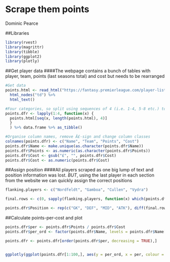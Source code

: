 # Scrape them points
Dominic Pearce  




##Libraries


```r
library(rvest)
library(magrittr)
library(tibble)
library(ggplot2)
library(plotly)
```
##Get player data
####The webpage contains a bunch of tables with player, team, points (last seasons total) and cost but needs to be rearranged


```r
#Get data
points.html <- read_html("https://fantasy.premierleague.com/player-list/") %>%
  html_nodes("td") %>%
  html_text()

#Four categories, so split using sequences of 4 (i.e. 1-4, 5-8 etc.) to rearrange
points.dfr <- lapply(1:4, function(x) {
  points.html[seq(x, length(points.html), 4)]
  }
  ) %>% data.frame %>% as_tibble()

#Organise column names, remove Â£-sign and change column classes
colnames(points.dfr) <- c("Name", "Team", "Points", "Cost")
points.dfr$Name <- make.unique(as.character(points.dfr$Name))
points.dfr$Points <- as.numeric(as.character(points.dfr$Points))
points.dfr$Cost <- gsub("£", "", points.dfr$Cost)
points.dfr$Cost <- as.numeric(points.dfr$Cost)
```

##Assign position
####All players scraped as one big lump of text and position information was lost. *BUT*, using the last player in each section from the website we can quickly assign the correct positions


```r
flanking.players <- c("Nordfeldt", "Gamboa", "Cullen", "Vydra")

final.rows <- c(0, sapply(flanking.players, function(x) which(points.dfr$Name == x)))

points.dfr$Position <- rep(c("GK", "DEF", "MID", "ATK"), diff(final.rows))
```

##Calculate points-per-cost and plot


```r
points.dfr$per <- points.dfr$Points / points.dfr$Cost
points.dfr$per_ord <- factor(points.dfr$Name, levels = points.dfr$Name[order(points.dfr$per)])

points.dfr <- points.dfr[order(points.dfr$per, decreasing = TRUE),]


ggplotly(ggplot(points.dfr[1:100,], aes(y = per_ord, x = per, colour = Team)) + geom_point() + facet_wrap(~Position))
```

<!--html_preserve--><div id="htmlwidget-b7e7ab0a0125041c12a4" style="width:864px;height:1152px;" class="plotly html-widget"></div>
<script type="application/json" data-for="htmlwidget-b7e7ab0a0125041c12a4">{"x":{"data":[{"x":[17.3333333333333],"y":[6],"text":"per: 17.33<br>per_ord: Giroud<br>Team: Arsenal","key":null,"type":"scatter","mode":"markers","marker":{"autocolorscale":false,"color":"rgba(248,118,109,1)","opacity":1,"size":5.66929133858268,"symbol":"circle","line":{"width":1.88976377952756,"color":"rgba(248,118,109,1)"}},"name":"Arsenal","legendgroup":"Arsenal","showlegend":true,"xaxis":"x","yaxis":"y","hoverinfo":"text"},{"x":[20.5555555555556],"y":[44],"text":"per: 20.56<br>per_ord: Lukaku<br>Team: Everton","key":null,"type":"scatter","mode":"markers","marker":{"autocolorscale":false,"color":"rgba(137,172,0,1)","opacity":1,"size":5.66929133858268,"symbol":"circle","line":{"width":1.88976377952756,"color":"rgba(137,172,0,1)"}},"name":"Everton","legendgroup":"Everton","showlegend":true,"xaxis":"x","yaxis":"y","hoverinfo":"text"},{"x":[21.1],"y":[54],"text":"per: 21.1<br>per_ord: Vardy<br>Team: Leicester","key":null,"type":"scatter","mode":"markers","marker":{"autocolorscale":false,"color":"rgba(69,181,0,1)","opacity":1,"size":5.66929133858268,"symbol":"circle","line":{"width":1.88976377952756,"color":"rgba(69,181,0,1)"}},"name":"Leicester","legendgroup":"Leicester","showlegend":true,"xaxis":"x","yaxis":"y","hoverinfo":"text"},{"x":[19.1818181818182],"y":[29],"text":"per: 19.18<br>per_ord: Kane<br>Team: Spurs","key":null,"type":"scatter","mode":"markers","marker":{"autocolorscale":false,"color":"rgba(0,179,242,1)","opacity":1,"size":5.66929133858268,"symbol":"circle","line":{"width":1.88976377952756,"color":"rgba(0,179,242,1)"}},"name":"Spurs","legendgroup":"Spurs","showlegend":true,"xaxis":"x","yaxis":"y","hoverinfo":"text"},{"x":[19.7142857142857],"y":[35],"text":"per: 19.71<br>per_ord: Defoe<br>Team: Sunderland","key":null,"type":"scatter","mode":"markers","marker":{"autocolorscale":false,"color":"rgba(156,141,255,1)","opacity":1,"size":5.66929133858268,"symbol":"circle","line":{"width":1.88976377952756,"color":"rgba(156,141,255,1)"}},"name":"Sunderland","legendgroup":"Sunderland","showlegend":true,"xaxis":"x","yaxis":"y","hoverinfo":"text"},{"x":[23.7142857142857,23.3333333333333],"y":[76,71],"text":["per: 23.71<br>per_ord: Deeney<br>Team: Watford","per: 23.33<br>per_ord: Ighalo<br>Team: Watford"],"key":null,"type":"scatter","mode":"markers","marker":{"autocolorscale":false,"color":"rgba(241,102,232,1)","opacity":1,"size":5.66929133858268,"symbol":"circle","line":{"width":1.88976377952756,"color":"rgba(241,102,232,1)"}},"name":"Watford","legendgroup":"Watford","showlegend":true,"xaxis":"x","yaxis":"y","hoverinfo":"text"},{"x":[17.6923076923077],"y":[9],"text":"per: 17.69<br>per_ord: Rondón<br>Team: West Brom","key":null,"type":"scatter","mode":"markers","marker":{"autocolorscale":false,"color":"rgba(255,97,199,1)","opacity":1,"size":5.66929133858268,"symbol":"circle","line":{"width":1.88976377952756,"color":"rgba(255,97,199,1)"}},"name":"West Brom","legendgroup":"West Brom","showlegend":true,"xaxis":"x","yaxis":"y","hoverinfo":"text"},{"x":[26.4615384615385,25.5,25.3333333333333],"y":[94,89,86],"text":["per: 26.46<br>per_ord: Bellerín<br>Team: Arsenal","per: 25.5<br>per_ord: Koscielny<br>Team: Arsenal","per: 25.33<br>per_ord: Monreal<br>Team: Arsenal"],"key":null,"type":"scatter","mode":"markers","marker":{"autocolorscale":false,"color":"rgba(248,118,109,1)","opacity":1,"size":5.66929133858268,"symbol":"circle","line":{"width":1.88976377952756,"color":"rgba(248,118,109,1)"}},"name":"Arsenal","legendgroup":"Arsenal","showlegend":false,"xaxis":"x2","yaxis":"y","hoverinfo":"text"},{"x":[26,22.8,19.7777777777778,18.6666666666667],"y":[92,66,36,26],"text":["per: 26<br>per_ord: Daniels<br>Team: Bournemouth","per: 22.8<br>per_ord: Cook<br>Team: Bournemouth","per: 19.78<br>per_ord: Francis<br>Team: Bournemouth","per: 18.67<br>per_ord: Smith<br>Team: Bournemouth"],"key":null,"type":"scatter","mode":"markers","marker":{"autocolorscale":false,"color":"rgba(231,133,30,1)","opacity":1,"size":5.66929133858268,"symbol":"circle","line":{"width":1.88976377952756,"color":"rgba(231,133,30,1)"}},"name":"Bournemouth","legendgroup":"Bournemouth","showlegend":true,"xaxis":"x2","yaxis":"y","hoverinfo":"text"},{"x":[20.6666666666667,18.5],"y":[45,24],"text":["per: 20.67<br>per_ord: Azpilicueta<br>Team: Chelsea","per: 18.5<br>per_ord: Ivanovic<br>Team: Chelsea"],"key":null,"type":"scatter","mode":"markers","marker":{"autocolorscale":false,"color":"rgba(208,148,0,1)","opacity":1,"size":5.66929133858268,"symbol":"circle","line":{"width":1.88976377952756,"color":"rgba(208,148,0,1)"}},"name":"Chelsea","legendgroup":"Chelsea","showlegend":true,"xaxis":"x2","yaxis":"y","hoverinfo":"text"},{"x":[23.6363636363636,18.8,18.6,17.3333333333333],"y":[73,27,25,5],"text":["per: 23.64<br>per_ord: Dann<br>Team: Crystal Palace","per: 18.8<br>per_ord: Delaney<br>Team: Crystal Palace","per: 18.6<br>per_ord: Ward<br>Team: Crystal Palace","per: 17.33<br>per_ord: Souaré<br>Team: Crystal Palace"],"key":null,"type":"scatter","mode":"markers","marker":{"autocolorscale":false,"color":"rgba(178,161,0,1)","opacity":1,"size":5.66929133858268,"symbol":"circle","line":{"width":1.88976377952756,"color":"rgba(178,161,0,1)"}},"name":"Crystal Palace","legendgroup":"Crystal Palace","showlegend":true,"xaxis":"x2","yaxis":"y","hoverinfo":"text"},{"x":[18.4],"y":[21],"text":"per: 18.4<br>per_ord: Funes Mori<br>Team: Everton","key":null,"type":"scatter","mode":"markers","marker":{"autocolorscale":false,"color":"rgba(137,172,0,1)","opacity":1,"size":5.66929133858268,"symbol":"circle","line":{"width":1.88976377952756,"color":"rgba(137,172,0,1)"}},"name":"Everton","legendgroup":"Everton","showlegend":false,"xaxis":"x2","yaxis":"y","hoverinfo":"text"},{"x":[28,27.8,27.2727272727273,24],"y":[97,96,95,78],"text":["per: 28<br>per_ord: Huth<br>Team: Leicester","per: 27.8<br>per_ord: Morgan<br>Team: Leicester","per: 27.27<br>per_ord: Fuchs<br>Team: Leicester","per: 24<br>per_ord: Simpson<br>Team: Leicester"],"key":null,"type":"scatter","mode":"markers","marker":{"autocolorscale":false,"color":"rgba(69,181,0,1)","opacity":1,"size":5.66929133858268,"symbol":"circle","line":{"width":1.88976377952756,"color":"rgba(69,181,0,1)"}},"name":"Leicester","legendgroup":"Leicester","showlegend":false,"xaxis":"x2","yaxis":"y","hoverinfo":"text"},{"x":[20.8],"y":[47],"text":"per: 20.8<br>per_ord: Moreno<br>Team: Liverpool","key":null,"type":"scatter","mode":"markers","marker":{"autocolorscale":false,"color":"rgba(0,188,81,1)","opacity":1,"size":5.66929133858268,"symbol":"circle","line":{"width":1.88976377952756,"color":"rgba(0,188,81,1)"}},"name":"Liverpool","legendgroup":"Liverpool","showlegend":true,"xaxis":"x2","yaxis":"y","hoverinfo":"text"},{"x":[21.0909090909091,19.6666666666667,17.3333333333333],"y":[53,34,4],"text":["per: 21.09<br>per_ord: Sagna<br>Team: Man City","per: 19.67<br>per_ord: Kolarov<br>Team: Man City","per: 17.33<br>per_ord: Otamendi<br>Team: Man City"],"key":null,"type":"scatter","mode":"markers","marker":{"autocolorscale":false,"color":"rgba(0,192,135,1)","opacity":1,"size":5.66929133858268,"symbol":"circle","line":{"width":1.88976377952756,"color":"rgba(0,192,135,1)"}},"name":"Man City","legendgroup":"Man City","showlegend":true,"xaxis":"x2","yaxis":"y","hoverinfo":"text"},{"x":[22.5,19.6363636363636,17.2727272727273],"y":[65,33,3],"text":["per: 22.5<br>per_ord: Smalling<br>Team: Man Utd","per: 19.64<br>per_ord: Darmian<br>Team: Man Utd","per: 17.27<br>per_ord: Blind<br>Team: Man Utd"],"key":null,"type":"scatter","mode":"markers","marker":{"autocolorscale":false,"color":"rgba(0,192,178,1)","opacity":1,"size":5.66929133858268,"symbol":"circle","line":{"width":1.88976377952756,"color":"rgba(0,192,178,1)"}},"name":"Man Utd","legendgroup":"Man Utd","showlegend":true,"xaxis":"x2","yaxis":"y","hoverinfo":"text"},{"x":[23.6363636363636,23.0909090909091,19.2727272727273,17.2],"y":[74,70,30,1],"text":["per: 23.64<br>per_ord: van Dijk<br>Team: Southampton","per: 23.09<br>per_ord: Fonte<br>Team: Southampton","per: 19.27<br>per_ord: Bertrand<br>Team: Southampton","per: 17.2<br>per_ord: Cédric<br>Team: Southampton"],"key":null,"type":"scatter","mode":"markers","marker":{"autocolorscale":false,"color":"rgba(0,188,214,1)","opacity":1,"size":5.66929133858268,"symbol":"circle","line":{"width":1.88976377952756,"color":"rgba(0,188,214,1)"}},"name":"Southampton","legendgroup":"Southampton","showlegend":true,"xaxis":"x2","yaxis":"y","hoverinfo":"text"},{"x":[25.5384615384615,22,18.1666666666667],"y":[90,63,17],"text":["per: 25.54<br>per_ord: Alderweireld<br>Team: Spurs","per: 22<br>per_ord: Walker<br>Team: Spurs","per: 18.17<br>per_ord: Rose<br>Team: Spurs"],"key":null,"type":"scatter","mode":"markers","marker":{"autocolorscale":false,"color":"rgba(0,179,242,1)","opacity":1,"size":5.66929133858268,"symbol":"circle","line":{"width":1.88976377952756,"color":"rgba(0,179,242,1)"}},"name":"Spurs","legendgroup":"Spurs","showlegend":false,"xaxis":"x2","yaxis":"y","hoverinfo":"text"},{"x":[20.6666666666667,20.4444444444444,18.4],"y":[46,42,22],"text":["per: 20.67<br>per_ord: Pieters<br>Team: Stoke","per: 20.44<br>per_ord: Wollscheid<br>Team: Stoke","per: 18.4<br>per_ord: Johnson<br>Team: Stoke"],"key":null,"type":"scatter","mode":"markers","marker":{"autocolorscale":false,"color":"rgba(41,163,255,1)","opacity":1,"size":5.66929133858268,"symbol":"circle","line":{"width":1.88976377952756,"color":"rgba(41,163,255,1)"}},"name":"Stoke","legendgroup":"Stoke","showlegend":true,"xaxis":"x2","yaxis":"y","hoverinfo":"text"},{"x":[25.4],"y":[87],"text":"per: 25.4<br>per_ord: van Aanholt<br>Team: Sunderland","key":null,"type":"scatter","mode":"markers","marker":{"autocolorscale":false,"color":"rgba(156,141,255,1)","opacity":1,"size":5.66929133858268,"symbol":"circle","line":{"width":1.88976377952756,"color":"rgba(156,141,255,1)"}},"name":"Sunderland","legendgroup":"Sunderland","showlegend":false,"xaxis":"x2","yaxis":"y","hoverinfo":"text"},{"x":[24.6,21.7777777777778,19.7777777777778],"y":[82,62,37],"text":["per: 24.6<br>per_ord: Williams<br>Team: Swansea","per: 21.78<br>per_ord: Fernández<br>Team: Swansea","per: 19.78<br>per_ord: Taylor<br>Team: Swansea"],"key":null,"type":"scatter","mode":"markers","marker":{"autocolorscale":false,"color":"rgba(210,119,255,1)","opacity":1,"size":5.66929133858268,"symbol":"circle","line":{"width":1.88976377952756,"color":"rgba(210,119,255,1)"}},"name":"Swansea","legendgroup":"Swansea","showlegend":true,"xaxis":"x2","yaxis":"y","hoverinfo":"text"},{"x":[21.3333333333333,19.7777777777778],"y":[57,38],"text":["per: 21.33<br>per_ord: Cathcart<br>Team: Watford","per: 19.78<br>per_ord: Nyom<br>Team: Watford"],"key":null,"type":"scatter","mode":"markers","marker":{"autocolorscale":false,"color":"rgba(241,102,232,1)","opacity":1,"size":5.66929133858268,"symbol":"circle","line":{"width":1.88976377952756,"color":"rgba(241,102,232,1)"}},"name":"Watford","legendgroup":"Watford","showlegend":false,"xaxis":"x2","yaxis":"y","hoverinfo":"text"},{"x":[24.8,21.5555555555556,21.3333333333333],"y":[83,59,58],"text":["per: 24.8<br>per_ord: Dawson<br>Team: West Brom","per: 21.56<br>per_ord: McAuley<br>Team: West Brom","per: 21.33<br>per_ord: Evans<br>Team: West Brom"],"key":null,"type":"scatter","mode":"markers","marker":{"autocolorscale":false,"color":"rgba(255,97,199,1)","opacity":1,"size":5.66929133858268,"symbol":"circle","line":{"width":1.88976377952756,"color":"rgba(255,97,199,1)"}},"name":"West Brom","legendgroup":"West Brom","showlegend":false,"xaxis":"x2","yaxis":"y","hoverinfo":"text"},{"x":[24.1818181818182],"y":[79],"text":"per: 24.18<br>per_ord: Cresswell<br>Team: West Ham","key":null,"type":"scatter","mode":"markers","marker":{"autocolorscale":false,"color":"rgba(255,104,158,1)","opacity":1,"size":5.66929133858268,"symbol":"circle","line":{"width":1.88976377952756,"color":"rgba(255,104,158,1)"}},"name":"West Ham","legendgroup":"West Ham","showlegend":true,"xaxis":"x2","yaxis":"y","hoverinfo":"text"},{"x":[28.9090909090909],"y":[98],"text":"per: 28.91<br>per_ord: Cech<br>Team: Arsenal","key":null,"type":"scatter","mode":"markers","marker":{"autocolorscale":false,"color":"rgba(248,118,109,1)","opacity":1,"size":5.66929133858268,"symbol":"circle","line":{"width":1.88976377952756,"color":"rgba(248,118,109,1)"}},"name":"Arsenal","legendgroup":"Arsenal","showlegend":false,"xaxis":"x","yaxis":"y2","hoverinfo":"text"},{"x":[24],"y":[77],"text":"per: 24<br>per_ord: Boruc<br>Team: Bournemouth","key":null,"type":"scatter","mode":"markers","marker":{"autocolorscale":false,"color":"rgba(231,133,30,1)","opacity":1,"size":5.66929133858268,"symbol":"circle","line":{"width":1.88976377952756,"color":"rgba(231,133,30,1)"}},"name":"Bournemouth","legendgroup":"Bournemouth","showlegend":false,"xaxis":"x","yaxis":"y2","hoverinfo":"text"},{"x":[21.7777777777778],"y":[61],"text":"per: 21.78<br>per_ord: Hennessey<br>Team: Crystal Palace","key":null,"type":"scatter","mode":"markers","marker":{"autocolorscale":false,"color":"rgba(178,161,0,1)","opacity":1,"size":5.66929133858268,"symbol":"circle","line":{"width":1.88976377952756,"color":"rgba(178,161,0,1)"}},"name":"Crystal Palace","legendgroup":"Crystal Palace","showlegend":false,"xaxis":"x","yaxis":"y2","hoverinfo":"text"},{"x":[29.4],"y":[99],"text":"per: 29.4<br>per_ord: Schmeichel<br>Team: Leicester","key":null,"type":"scatter","mode":"markers","marker":{"autocolorscale":false,"color":"rgba(69,181,0,1)","opacity":1,"size":5.66929133858268,"symbol":"circle","line":{"width":1.88976377952756,"color":"rgba(69,181,0,1)"}},"name":"Leicester","legendgroup":"Leicester","showlegend":false,"xaxis":"x","yaxis":"y2","hoverinfo":"text"},{"x":[23],"y":[69],"text":"per: 23<br>per_ord: Mignolet<br>Team: Liverpool","key":null,"type":"scatter","mode":"markers","marker":{"autocolorscale":false,"color":"rgba(0,188,81,1)","opacity":1,"size":5.66929133858268,"symbol":"circle","line":{"width":1.88976377952756,"color":"rgba(0,188,81,1)"}},"name":"Liverpool","legendgroup":"Liverpool","showlegend":false,"xaxis":"x","yaxis":"y2","hoverinfo":"text"},{"x":[24.3636363636364],"y":[80],"text":"per: 24.36<br>per_ord: Hart<br>Team: Man City","key":null,"type":"scatter","mode":"markers","marker":{"autocolorscale":false,"color":"rgba(0,192,135,1)","opacity":1,"size":5.66929133858268,"symbol":"circle","line":{"width":1.88976377952756,"color":"rgba(0,192,135,1)"}},"name":"Man City","legendgroup":"Man City","showlegend":false,"xaxis":"x","yaxis":"y2","hoverinfo":"text"},{"x":[25.8181818181818],"y":[91],"text":"per: 25.82<br>per_ord: de Gea<br>Team: Man Utd","key":null,"type":"scatter","mode":"markers","marker":{"autocolorscale":false,"color":"rgba(0,192,178,1)","opacity":1,"size":5.66929133858268,"symbol":"circle","line":{"width":1.88976377952756,"color":"rgba(0,192,178,1)"}},"name":"Man Utd","legendgroup":"Man Utd","showlegend":false,"xaxis":"x","yaxis":"y2","hoverinfo":"text"},{"x":[25.4545454545455],"y":[88],"text":"per: 25.45<br>per_ord: Lloris<br>Team: Spurs","key":null,"type":"scatter","mode":"markers","marker":{"autocolorscale":false,"color":"rgba(0,179,242,1)","opacity":1,"size":5.66929133858268,"symbol":"circle","line":{"width":1.88976377952756,"color":"rgba(0,179,242,1)"}},"name":"Spurs","legendgroup":"Spurs","showlegend":false,"xaxis":"x","yaxis":"y2","hoverinfo":"text"},{"x":[26.4],"y":[93],"text":"per: 26.4<br>per_ord: Butland<br>Team: Stoke","key":null,"type":"scatter","mode":"markers","marker":{"autocolorscale":false,"color":"rgba(41,163,255,1)","opacity":1,"size":5.66929133858268,"symbol":"circle","line":{"width":1.88976377952756,"color":"rgba(41,163,255,1)"}},"name":"Stoke","legendgroup":"Stoke","showlegend":false,"xaxis":"x","yaxis":"y2","hoverinfo":"text"},{"x":[24.6],"y":[81],"text":"per: 24.6<br>per_ord: Fabianski<br>Team: Swansea","key":null,"type":"scatter","mode":"markers","marker":{"autocolorscale":false,"color":"rgba(210,119,255,1)","opacity":1,"size":5.66929133858268,"symbol":"circle","line":{"width":1.88976377952756,"color":"rgba(210,119,255,1)"}},"name":"Swansea","legendgroup":"Swansea","showlegend":false,"xaxis":"x","yaxis":"y2","hoverinfo":"text"},{"x":[31.4],"y":[100],"text":"per: 31.4<br>per_ord: Gomes<br>Team: Watford","key":null,"type":"scatter","mode":"markers","marker":{"autocolorscale":false,"color":"rgba(241,102,232,1)","opacity":1,"size":5.66929133858268,"symbol":"circle","line":{"width":1.88976377952756,"color":"rgba(241,102,232,1)"}},"name":"Watford","legendgroup":"Watford","showlegend":false,"xaxis":"x","yaxis":"y2","hoverinfo":"text"},{"x":[18.4444444444444],"y":[23],"text":"per: 18.44<br>per_ord: Myhill<br>Team: West Brom","key":null,"type":"scatter","mode":"markers","marker":{"autocolorscale":false,"color":"rgba(255,97,199,1)","opacity":1,"size":5.66929133858268,"symbol":"circle","line":{"width":1.88976377952756,"color":"rgba(255,97,199,1)"}},"name":"West Brom","legendgroup":"West Brom","showlegend":false,"xaxis":"x","yaxis":"y2","hoverinfo":"text"},{"x":[25],"y":[84],"text":"per: 25<br>per_ord: Adrián<br>Team: West Ham","key":null,"type":"scatter","mode":"markers","marker":{"autocolorscale":false,"color":"rgba(255,104,158,1)","opacity":1,"size":5.66929133858268,"symbol":"circle","line":{"width":1.88976377952756,"color":"rgba(255,104,158,1)"}},"name":"West Ham","legendgroup":"West Ham","showlegend":false,"xaxis":"x","yaxis":"y2","hoverinfo":"text"},{"x":[21.0526315789474],"y":[50],"text":"per: 21.05<br>per_ord: Özil<br>Team: Arsenal","key":null,"type":"scatter","mode":"markers","marker":{"autocolorscale":false,"color":"rgba(248,118,109,1)","opacity":1,"size":5.66929133858268,"symbol":"circle","line":{"width":1.88976377952756,"color":"rgba(248,118,109,1)"}},"name":"Arsenal","legendgroup":"Arsenal","showlegend":false,"xaxis":"x2","yaxis":"y2","hoverinfo":"text"},{"x":[18,17.8181818181818,17.2],"y":[16,12,2],"text":["per: 18<br>per_ord: Surman<br>Team: Bournemouth","per: 17.82<br>per_ord: King<br>Team: Bournemouth","per: 17.2<br>per_ord: Gosling<br>Team: Bournemouth"],"key":null,"type":"scatter","mode":"markers","marker":{"autocolorscale":false,"color":"rgba(231,133,30,1)","opacity":1,"size":5.66929133858268,"symbol":"circle","line":{"width":1.88976377952756,"color":"rgba(231,133,30,1)"}},"name":"Bournemouth","legendgroup":"Bournemouth","showlegend":false,"xaxis":"x2","yaxis":"y2","hoverinfo":"text"},{"x":[21.6,18,17.7333333333333],"y":[60,14,10],"text":["per: 21.6<br>per_ord: Kanté<br>Team: Chelsea","per: 18<br>per_ord: Willian<br>Team: Chelsea","per: 17.73<br>per_ord: Fàbregas<br>Team: Chelsea"],"key":null,"type":"scatter","mode":"markers","marker":{"autocolorscale":false,"color":"rgba(208,148,0,1)","opacity":1,"size":5.66929133858268,"symbol":"circle","line":{"width":1.88976377952756,"color":"rgba(208,148,0,1)"}},"name":"Chelsea","legendgroup":"Chelsea","showlegend":false,"xaxis":"x2","yaxis":"y2","hoverinfo":"text"},{"x":[17.5],"y":[7],"text":"per: 17.5<br>per_ord: Cabaye<br>Team: Crystal Palace","key":null,"type":"scatter","mode":"markers","marker":{"autocolorscale":false,"color":"rgba(178,161,0,1)","opacity":1,"size":5.66929133858268,"symbol":"circle","line":{"width":1.88976377952756,"color":"rgba(178,161,0,1)"}},"name":"Crystal Palace","legendgroup":"Crystal Palace","showlegend":false,"xaxis":"x2","yaxis":"y2","hoverinfo":"text"},{"x":[21.0666666666667],"y":[51],"text":"per: 21.07<br>per_ord: Barkley<br>Team: Everton","key":null,"type":"scatter","mode":"markers","marker":{"autocolorscale":false,"color":"rgba(137,172,0,1)","opacity":1,"size":5.66929133858268,"symbol":"circle","line":{"width":1.88976377952756,"color":"rgba(137,172,0,1)"}},"name":"Everton","legendgroup":"Everton","showlegend":false,"xaxis":"x2","yaxis":"y2","hoverinfo":"text"},{"x":[25.2631578947368,23.4545454545455,21.2727272727273],"y":[85,72,56],"text":["per: 25.26<br>per_ord: Mahrez<br>Team: Leicester","per: 23.45<br>per_ord: Drinkwater<br>Team: Leicester","per: 21.27<br>per_ord: Albrighton<br>Team: Leicester"],"key":null,"type":"scatter","mode":"markers","marker":{"autocolorscale":false,"color":"rgba(69,181,0,1)","opacity":1,"size":5.66929133858268,"symbol":"circle","line":{"width":1.88976377952756,"color":"rgba(69,181,0,1)"}},"name":"Leicester","legendgroup":"Leicester","showlegend":false,"xaxis":"x2","yaxis":"y2","hoverinfo":"text"},{"x":[21.25,18.9230769230769,18.2352941176471,17.7777777777778],"y":[55,28,19,11],"text":["per: 21.25<br>per_ord: Wijnaldum<br>Team: Liverpool","per: 18.92<br>per_ord: Milner<br>Team: Liverpool","per: 18.24<br>per_ord: Firmino<br>Team: Liverpool","per: 17.78<br>per_ord: Mané<br>Team: Liverpool"],"key":null,"type":"scatter","mode":"markers","marker":{"autocolorscale":false,"color":"rgba(0,188,81,1)","opacity":1,"size":5.66929133858268,"symbol":"circle","line":{"width":1.88976377952756,"color":"rgba(0,188,81,1)"}},"name":"Liverpool","legendgroup":"Liverpool","showlegend":false,"xaxis":"x2","yaxis":"y2","hoverinfo":"text"},{"x":[19.3333333333333],"y":[31],"text":"per: 19.33<br>per_ord: Mata<br>Team: Man Utd","key":null,"type":"scatter","mode":"markers","marker":{"autocolorscale":false,"color":"rgba(0,192,178,1)","opacity":1,"size":5.66929133858268,"symbol":"circle","line":{"width":1.88976377952756,"color":"rgba(0,192,178,1)"}},"name":"Man Utd","legendgroup":"Man Utd","showlegend":false,"xaxis":"x2","yaxis":"y2","hoverinfo":"text"},{"x":[20.9333333333333,20.3636363636364,18.3333333333333],"y":[48,41,20],"text":["per: 20.93<br>per_ord: Tadic<br>Team: Southampton","per: 20.36<br>per_ord: Davis<br>Team: Southampton","per: 18.33<br>per_ord: Redmond<br>Team: Southampton"],"key":null,"type":"scatter","mode":"markers","marker":{"autocolorscale":false,"color":"rgba(0,188,214,1)","opacity":1,"size":5.66929133858268,"symbol":"circle","line":{"width":1.88976377952756,"color":"rgba(0,188,214,1)"}},"name":"Southampton","legendgroup":"Southampton","showlegend":false,"xaxis":"x2","yaxis":"y2","hoverinfo":"text"},{"x":[23.6363636363636,20.9411764705882,19.5294117647059,17.5714285714286],"y":[75,49,32,8],"text":["per: 23.64<br>per_ord: Dier<br>Team: Spurs","per: 20.94<br>per_ord: Eriksen<br>Team: Spurs","per: 19.53<br>per_ord: Alli<br>Team: Spurs","per: 17.57<br>per_ord: Lamela<br>Team: Spurs"],"key":null,"type":"scatter","mode":"markers","marker":{"autocolorscale":false,"color":"rgba(0,179,242,1)","opacity":1,"size":5.66929133858268,"symbol":"circle","line":{"width":1.88976377952756,"color":"rgba(0,179,242,1)"}},"name":"Spurs","legendgroup":"Spurs","showlegend":false,"xaxis":"x2","yaxis":"y2","hoverinfo":"text"},{"x":[22,18.2222222222222],"y":[64,18],"text":["per: 22<br>per_ord: Arnautovic<br>Team: Stoke","per: 18.22<br>per_ord: Whelan<br>Team: Stoke"],"key":null,"type":"scatter","mode":"markers","marker":{"autocolorscale":false,"color":"rgba(41,163,255,1)","opacity":1,"size":5.66929133858268,"symbol":"circle","line":{"width":1.88976377952756,"color":"rgba(41,163,255,1)"}},"name":"Stoke","legendgroup":"Stoke","showlegend":false,"xaxis":"x2","yaxis":"y2","hoverinfo":"text"},{"x":[22.8,21.0666666666667],"y":[67,52],"text":["per: 22.8<br>per_ord: Ayew<br>Team: Swansea","per: 21.07<br>per_ord: Sigurdsson<br>Team: Swansea"],"key":null,"type":"scatter","mode":"markers","marker":{"autocolorscale":false,"color":"rgba(210,119,255,1)","opacity":1,"size":5.66929133858268,"symbol":"circle","line":{"width":1.88976377952756,"color":"rgba(210,119,255,1)"}},"name":"Swansea","legendgroup":"Swansea","showlegend":false,"xaxis":"x2","yaxis":"y2","hoverinfo":"text"},{"x":[19.7777777777778],"y":[39],"text":"per: 19.78<br>per_ord: Watson<br>Team: Watford","key":null,"type":"scatter","mode":"markers","marker":{"autocolorscale":false,"color":"rgba(241,102,232,1)","opacity":1,"size":5.66929133858268,"symbol":"circle","line":{"width":1.88976377952756,"color":"rgba(241,102,232,1)"}},"name":"Watford","legendgroup":"Watford","showlegend":false,"xaxis":"x2","yaxis":"y2","hoverinfo":"text"},{"x":[22.8888888888889],"y":[68],"text":"per: 22.89<br>per_ord: Fletcher<br>Team: West Brom","key":null,"type":"scatter","mode":"markers","marker":{"autocolorscale":false,"color":"rgba(255,97,199,1)","opacity":1,"size":5.66929133858268,"symbol":"circle","line":{"width":1.88976377952756,"color":"rgba(255,97,199,1)"}},"name":"West Brom","legendgroup":"West Brom","showlegend":false,"xaxis":"x2","yaxis":"y2","hoverinfo":"text"},{"x":[20.4615384615385,20,18,18],"y":[43,40,13,15],"text":["per: 20.46<br>per_ord: Noble<br>Team: West Ham","per: 20<br>per_ord: Kouyaté<br>Team: West Ham","per: 18<br>per_ord: Payet<br>Team: West Ham","per: 18<br>per_ord: Antonio<br>Team: West Ham"],"key":null,"type":"scatter","mode":"markers","marker":{"autocolorscale":false,"color":"rgba(255,104,158,1)","opacity":1,"size":5.66929133858268,"symbol":"circle","line":{"width":1.88976377952756,"color":"rgba(255,104,158,1)"}},"name":"West Ham","legendgroup":"West Ham","showlegend":false,"xaxis":"x2","yaxis":"y2","hoverinfo":"text"}],"layout":{"margin":{"b":35.4337899543379,"l":95.7077625570777,"t":33.1689497716895,"r":7.30593607305936},"plot_bgcolor":"rgba(235,235,235,1)","paper_bgcolor":"rgba(255,255,255,1)","font":{"color":"rgba(0,0,0,1)","family":"","size":14.6118721461187},"xaxis":{"type":"linear","autorange":false,"tickmode":"array","range":[16.49,32.11],"ticktext":["20","24","28","32"],"tickvals":[20,24,28,32],"ticks":"outside","tickcolor":"rgba(51,51,51,1)","ticklen":3.65296803652968,"tickwidth":0.66417600664176,"showticklabels":true,"tickfont":{"color":"rgba(77,77,77,1)","family":"","size":11.689497716895},"tickangle":-0,"showline":false,"linecolor":null,"linewidth":0,"showgrid":true,"domain":[0,0.491544055470996],"gridcolor":"rgba(255,255,255,1)","gridwidth":0.66417600664176,"zeroline":false,"anchor":"y2","title":"","titlefont":{"color":"rgba(0,0,0,1)","family":"","size":14.6118721461187},"hoverformat":".2f"},"annotations":[{"text":"per","x":0.5,"y":-0.0344051243023846,"showarrow":false,"ax":0,"ay":0,"font":{"color":"rgba(0,0,0,1)","family":"","size":14.6118721461187},"xref":"paper","yref":"paper","textangle":-0,"xanchor":"center","yanchor":"middle","annotationType":"axis"},{"text":"per_ord","x":-0.164256722475901,"y":0.5,"showarrow":false,"ax":0,"ay":0,"font":{"color":"rgba(0,0,0,1)","family":"","size":14.6118721461187},"xref":"paper","yref":"paper","textangle":-90,"xanchor":"center","yanchor":"middle","annotationType":"axis"},{"text":"ATK","x":0.245772027735498,"y":1,"showarrow":false,"ax":0,"ay":0,"font":{"color":"rgba(26,26,26,1)","family":"","size":11.689497716895},"xref":"paper","yref":"paper","textangle":-0,"xanchor":"center","yanchor":"bottom"},{"text":"DEF","x":0.754227972264502,"y":1,"showarrow":false,"ax":0,"ay":0,"font":{"color":"rgba(26,26,26,1)","family":"","size":11.689497716895},"xref":"paper","yref":"paper","textangle":-0,"xanchor":"center","yanchor":"bottom"},{"text":"GK","x":0.245772027735498,"y":0.483510908168442,"showarrow":false,"ax":0,"ay":0,"font":{"color":"rgba(26,26,26,1)","family":"","size":11.689497716895},"xref":"paper","yref":"paper","textangle":-0,"xanchor":"center","yanchor":"bottom"},{"text":"MID","x":0.754227972264502,"y":0.483510908168442,"showarrow":false,"ax":0,"ay":0,"font":{"color":"rgba(26,26,26,1)","family":"","size":11.689497716895},"xref":"paper","yref":"paper","textangle":-0,"xanchor":"center","yanchor":"bottom"},{"text":"Team","x":1.02,"y":1,"showarrow":false,"ax":0,"ay":0,"font":{"color":"rgba(0,0,0,1)","family":"","size":14.6118721461187},"xref":"paper","yref":"paper","textangle":-0,"xanchor":"left","yanchor":"top"}],"yaxis":{"type":"linear","autorange":false,"tickmode":"array","range":[0.4,100.6],"ticktext":["Cédric","Gosling","Blind","Otamendi","Souaré","Giroud","Cabaye","Lamela","Rondón","Fàbregas","Mané","King","Payet","Willian","Antonio","Surman","Rose","Whelan","Firmino","Redmond","Funes Mori","Johnson","Myhill","Ivanovic","Ward","Smith","Delaney","Milner","Kane","Bertrand","Mata","Alli","Darmian","Kolarov","Defoe","Francis","Taylor","Nyom","Watson","Kouyaté","Davis","Wollscheid","Noble","Lukaku","Azpilicueta","Pieters","Moreno","Tadic","Eriksen","Özil","Barkley","Sigurdsson","Sagna","Vardy","Wijnaldum","Albrighton","Cathcart","Evans","McAuley","Kanté","Hennessey","Fernández","Walker","Arnautovic","Smalling","Cook","Ayew","Fletcher","Mignolet","Fonte","Ighalo","Drinkwater","Dann","van Dijk","Dier","Deeney","Boruc","Simpson","Cresswell","Hart","Fabianski","Williams","Dawson","Adrián","Mahrez","Monreal","van Aanholt","Lloris","Koscielny","Alderweireld","de Gea","Daniels","Butland","Bellerín","Fuchs","Morgan","Huth","Cech","Schmeichel","Gomes"],"tickvals":[1,2,3,4,5,6,7,8,9,10,11,12,13,14,15,16,17,18,19,20,21,22,23,24,25,26,27,28,29,30,31,32,33,34,35,36,37,38,39,40,41,42,43,44,45,46,47,48,49,50,51,52,53,54,55,56,57,58,59,60,61,62,63,64,65,66,67,68,69,70,71,72,73,74,75,76,77,78,79,80,81,82,83,84,85,86,87,88,89,90,91,92,93,94,95,96,97,98,99,100],"ticks":"outside","tickcolor":"rgba(51,51,51,1)","ticklen":3.65296803652968,"tickwidth":0.66417600664176,"showticklabels":true,"tickfont":{"color":"rgba(77,77,77,1)","family":"","size":11.689497716895},"tickangle":-0,"showline":false,"linecolor":null,"linewidth":0,"showgrid":true,"domain":[0.516489091831558,1],"gridcolor":"rgba(255,255,255,1)","gridwidth":0.66417600664176,"zeroline":false,"anchor":"x","title":"","titlefont":{"color":"rgba(0,0,0,1)","family":"","size":14.6118721461187},"hoverformat":".2f"},"shapes":[{"type":"rect","fillcolor":null,"line":{"color":null,"width":0,"linetype":[]},"yref":"paper","xref":"paper","x0":0,"x1":0.491544055470996,"y0":0.516489091831558,"y1":1},{"type":"rect","fillcolor":"rgba(217,217,217,1)","line":{"color":"transparent","width":0.66417600664176,"linetype":"solid"},"yref":"paper","xref":"paper","x0":0,"x1":0.491544055470996,"y0":1,"y1":1.02887139107612},{"type":"rect","fillcolor":null,"line":{"color":null,"width":0,"linetype":[]},"yref":"paper","xref":"paper","x0":0.508455944529004,"x1":1,"y0":0.516489091831558,"y1":1},{"type":"rect","fillcolor":"rgba(217,217,217,1)","line":{"color":"transparent","width":0.66417600664176,"linetype":"solid"},"yref":"paper","xref":"paper","x0":0.508455944529004,"x1":1,"y0":1,"y1":1.02887139107612},{"type":"rect","fillcolor":null,"line":{"color":null,"width":0,"linetype":[]},"yref":"paper","xref":"paper","x0":0,"x1":0.491544055470996,"y0":0,"y1":0.483510908168442},{"type":"rect","fillcolor":"rgba(217,217,217,1)","line":{"color":"transparent","width":0.66417600664176,"linetype":"solid"},"yref":"paper","xref":"paper","x0":0,"x1":0.491544055470996,"y0":0.483510908168442,"y1":0.512382299244558},{"type":"rect","fillcolor":null,"line":{"color":null,"width":0,"linetype":[]},"yref":"paper","xref":"paper","x0":0.508455944529004,"x1":1,"y0":0,"y1":0.483510908168442},{"type":"rect","fillcolor":"rgba(217,217,217,1)","line":{"color":"transparent","width":0.66417600664176,"linetype":"solid"},"yref":"paper","xref":"paper","x0":0.508455944529004,"x1":1,"y0":0.483510908168442,"y1":0.512382299244558}],"xaxis2":{"type":"linear","autorange":false,"tickmode":"array","range":[16.49,32.11],"ticktext":["20","24","28","32"],"tickvals":[20,24,28,32],"ticks":"outside","tickcolor":"rgba(51,51,51,1)","ticklen":3.65296803652968,"tickwidth":0.66417600664176,"showticklabels":true,"tickfont":{"color":"rgba(77,77,77,1)","family":"","size":11.689497716895},"tickangle":-0,"showline":false,"linecolor":null,"linewidth":0,"showgrid":true,"domain":[0.508455944529004,1],"gridcolor":"rgba(255,255,255,1)","gridwidth":0.66417600664176,"zeroline":false,"anchor":"y2","title":"","titlefont":{"color":"rgba(0,0,0,1)","family":"","size":14.6118721461187},"hoverformat":".2f"},"yaxis2":{"type":"linear","autorange":false,"tickmode":"array","range":[0.4,100.6],"ticktext":["Cédric","Gosling","Blind","Otamendi","Souaré","Giroud","Cabaye","Lamela","Rondón","Fàbregas","Mané","King","Payet","Willian","Antonio","Surman","Rose","Whelan","Firmino","Redmond","Funes Mori","Johnson","Myhill","Ivanovic","Ward","Smith","Delaney","Milner","Kane","Bertrand","Mata","Alli","Darmian","Kolarov","Defoe","Francis","Taylor","Nyom","Watson","Kouyaté","Davis","Wollscheid","Noble","Lukaku","Azpilicueta","Pieters","Moreno","Tadic","Eriksen","Özil","Barkley","Sigurdsson","Sagna","Vardy","Wijnaldum","Albrighton","Cathcart","Evans","McAuley","Kanté","Hennessey","Fernández","Walker","Arnautovic","Smalling","Cook","Ayew","Fletcher","Mignolet","Fonte","Ighalo","Drinkwater","Dann","van Dijk","Dier","Deeney","Boruc","Simpson","Cresswell","Hart","Fabianski","Williams","Dawson","Adrián","Mahrez","Monreal","van Aanholt","Lloris","Koscielny","Alderweireld","de Gea","Daniels","Butland","Bellerín","Fuchs","Morgan","Huth","Cech","Schmeichel","Gomes"],"tickvals":[1,2,3,4,5,6,7,8,9,10,11,12,13,14,15,16,17,18,19,20,21,22,23,24,25,26,27,28,29,30,31,32,33,34,35,36,37,38,39,40,41,42,43,44,45,46,47,48,49,50,51,52,53,54,55,56,57,58,59,60,61,62,63,64,65,66,67,68,69,70,71,72,73,74,75,76,77,78,79,80,81,82,83,84,85,86,87,88,89,90,91,92,93,94,95,96,97,98,99,100],"ticks":"outside","tickcolor":"rgba(51,51,51,1)","ticklen":3.65296803652968,"tickwidth":0.66417600664176,"showticklabels":true,"tickfont":{"color":"rgba(77,77,77,1)","family":"","size":11.689497716895},"tickangle":-0,"showline":false,"linecolor":null,"linewidth":0,"showgrid":true,"domain":[0,0.483510908168442],"gridcolor":"rgba(255,255,255,1)","gridwidth":0.66417600664176,"zeroline":false,"anchor":"x","title":"","titlefont":{"color":"rgba(0,0,0,1)","family":"","size":14.6118721461187},"hoverformat":".2f"},"showlegend":true,"legend":{"bgcolor":"rgba(255,255,255,1)","bordercolor":"transparent","borderwidth":1.88976377952756,"font":{"color":"rgba(0,0,0,1)","family":"","size":11.689497716895},"y":0.963910761154856},"hovermode":"closest"},"source":"A","config":{"modeBarButtonsToRemove":["sendDataToCloud"]},"base_url":"https://plot.ly"},"evals":[],"jsHooks":[]}</script><!--/html_preserve-->

